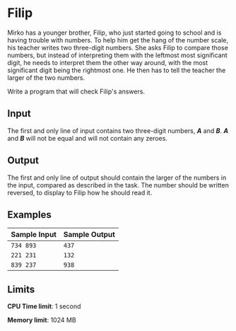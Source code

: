 # Filip

Mirko has a younger brother, Filip, who just started going to school and is having trouble with numbers. To help him get the hang of the number scale, his teacher writes two three-digit numbers. She asks Filip to compare those numbers, but instead of interpreting them with the leftmost most significant digit, he needs to interpret them the other way around, with the most significant digit being the rightmost one. He then has to tell the teacher the larger of the two numbers.

Write a program that will check Filip's answers.

## Input

The first and only line of input contains two three-digit numbers, _**A**_ and _**B**_. _**A**_ and _**B**_ will not be equal and will not contain any zeroes. 

## Output

The first and only line of output should contain the larger of the numbers in the input, compared as described in the task. The number should be written reversed, to display to Filip how he should read it.

## Examples

Sample Input | Sample Output
-|-
`734 893` | `437`
`221 231` | `132`
`839 237` | `938`

## Limits

**CPU Time limit**: 1 second

**Memory limit**: 1024 MB
